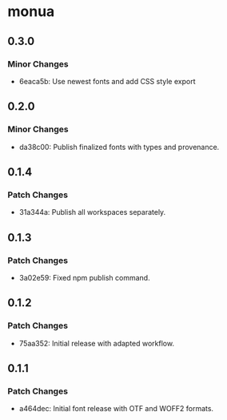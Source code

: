 # monua

## 0.3.0

### Minor Changes

- 6eaca5b: Use newest fonts and add CSS style export

## 0.2.0

### Minor Changes

- da38c00: Publish finalized fonts with types and provenance.

## 0.1.4

### Patch Changes

- 31a344a: Publish all workspaces separately.

## 0.1.3

### Patch Changes

- 3a02e59: Fixed npm publish command.

## 0.1.2

### Patch Changes

- 75aa352: Initial release with adapted workflow.

## 0.1.1

### Patch Changes

- a464dec: Initial font release with OTF and WOFF2 formats.
